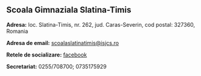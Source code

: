 ## Scoala Gimnaziala Slatina-Timis

**Adresa:** loc. Slatina-Timis, nr. 262, jud. Caras-Severin, cod postal: 327360, Romania

**Adresa de email:** scoalaslatinatimis@isjcs.ro

**Retele de socializare:** [facebook](https://www.facebook.com/scoalagimnazialaslatinatimis)

**Secretariat:** 0255/708700; 0735175929

